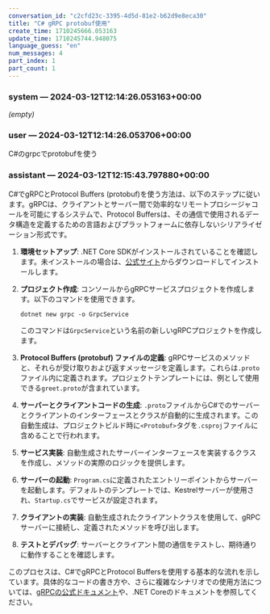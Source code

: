 ```yaml
---
conversation_id: "c2cfd23c-3395-4d5d-81e2-b62d9e8eca30"
title: "C# gRPC protobuf使用"
create_time: 1710245666.053163
update_time: 1710245744.948075
language_guess: "en"
num_messages: 4
part_index: 1
part_count: 1
---
```


### system — 2024-03-12T12:14:26.053163+00:00

_(empty)_

### user — 2024-03-12T12:14:26.053706+00:00

C#のgrpcでprotobufを使う

### assistant — 2024-03-12T12:15:43.797880+00:00

C#でgRPCとProtocol Buffers (protobuf)を使う方法は、以下のステップに従います。gRPCは、クライアントとサーバー間で効率的なリモートプロシージャコールを可能にするシステムで、Protocol Buffersは、その通信で使用されるデータ構造を定義するための言語およびプラットフォームに依存しないシリアライゼーション形式です。

1. **環境セットアップ**: .NET Core SDKがインストールされていることを確認します。未インストールの場合は、[公式サイト](https://dotnet.microsoft.com/download)からダウンロードしてインストールします。

2. **プロジェクト作成**: コンソールからgRPCサービスプロジェクトを作成します。以下のコマンドを使用できます。
    ```
    dotnet new grpc -o GrpcService
    ```
    このコマンドは`GrpcService`という名前の新しいgRPCプロジェクトを作成します。

3. **Protocol Buffers (protobuf) ファイルの定義**: gRPCサービスのメソッドと、それらが受け取りおよび返すメッセージを定義します。これらは`.proto`ファイル内に定義されます。プロジェクトテンプレートには、例として使用できる`greet.proto`が含まれています。

4. **サーバーとクライアントコードの生成**: `.proto`ファイルからC#でのサーバーとクライアントのインターフェースとクラスが自動的に生成されます。この自動生成は、プロジェクトビルド時に`<Protobuf>`タグを`.csproj`ファイルに含めることで行われます。

5. **サービス実装**: 自動生成されたサーバーインターフェースを実装するクラスを作成し、メソッドの実際のロジックを提供します。

6. **サーバーの起動**: `Program.cs`に定義されたエントリーポイントからサーバーを起動します。デフォルトのテンプレートでは、Kestrelサーバーが使用され、`Startup.cs`でサービスが設定されます。

7. **クライアントの実装**: 自動生成されたクライアントクラスを使用して、gRPCサーバーに接続し、定義されたメソッドを呼び出します。

8. **テストとデバッグ**: サーバーとクライアント間の通信をテストし、期待通りに動作することを確認します。

このプロセスは、C#でgRPCとProtocol Buffersを使用する基本的な流れを示しています。具体的なコードの書き方や、さらに複雑なシナリオでの使用方法については、[gRPCの公式ドキュメント](https://grpc.io/docs/languages/csharp/)や、.NET Coreのドキュメントを参照してください。
